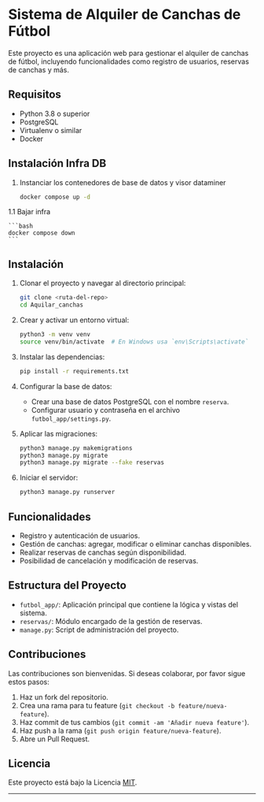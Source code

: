 # Sistema de Alquiler de Canchas de Fútbol

Este proyecto es una aplicación web para gestionar el alquiler de canchas de fútbol, incluyendo funcionalidades como registro de usuarios, reservas de canchas y más.

## Requisitos

- Python 3.8 o superior
- PostgreSQL
- Virtualenv o similar
- Docker

## Instalación Infra DB
1. Instanciar los contenedores de base de datos y visor dataminer

    ```bash
    docker compose up -d
    ```

1.1 Bajar infra

    ```bash
    docker compose down
    ```

## Instalación

1. Clonar el proyecto y navegar al directorio principal:

    ```bash
    git clone <ruta-del-repo>
    cd Aquilar_canchas
    ```

2. Crear y activar un entorno virtual:

    ```bash
    python3 -m venv venv
    source venv/bin/activate  # En Windows usa `env\Scripts\activate`
    ```

3. Instalar las dependencias:

    ```bash
    pip install -r requirements.txt
    ```

4. Configurar la base de datos:

    - Crear una base de datos PostgreSQL con el nombre `reserva`.
    - Configurar usuario y contraseña en el archivo `futbol_app/settings.py`.

5. Aplicar las migraciones:

    ```bash
    python3 manage.py makemigrations
    python3 manage.py migrate
    python3 manage.py migrate --fake reservas
    ```

6. Iniciar el servidor:

    ```bash
    python3 manage.py runserver
    ```

## Funcionalidades

- Registro y autenticación de usuarios.
- Gestión de canchas: agregar, modificar o eliminar canchas disponibles.
- Realizar reservas de canchas según disponibilidad.
- Posibilidad de cancelación y modificación de reservas.

## Estructura del Proyecto

- `futbol_app/`: Aplicación principal que contiene la lógica y vistas del sistema.
- `reservas/`: Módulo encargado de la gestión de reservas.
- `manage.py`: Script de administración del proyecto.

## Contribuciones

Las contribuciones son bienvenidas. Si deseas colaborar, por favor sigue estos pasos:

1. Haz un fork del repositorio.
2. Crea una rama para tu feature (`git checkout -b feature/nueva-feature`).
3. Haz commit de tus cambios (`git commit -am 'Añadir nueva feature'`).
4. Haz push a la rama (`git push origin feature/nueva-feature`).
5. Abre un Pull Request.

## Licencia

Este proyecto está bajo la Licencia [MIT](https://opensource.org/licenses/MIT).

---
